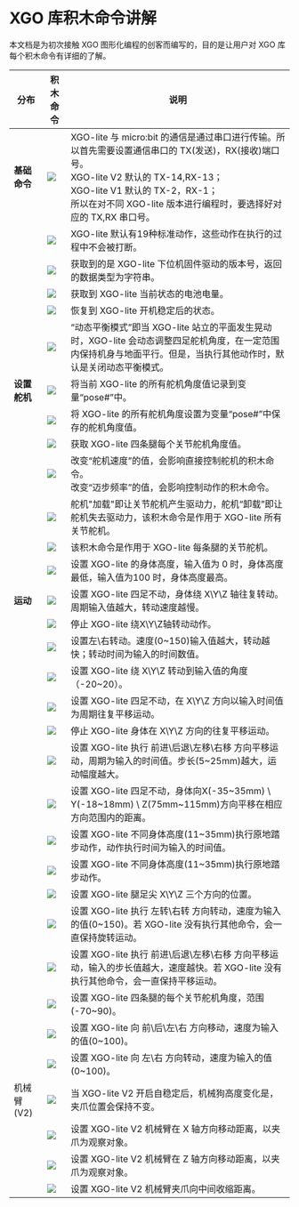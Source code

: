 ﻿---
sidebar_position: 5
sidebar_label: XGO 库积木命令讲解
---

# XGO 库积木命令讲解

本文档是为初次接触 XGO 图形化编程的创客而编写的，目的是让用户对 XGO 库每个积木命令有详细的了解。

| 分布         | 积木命令                                                | 说明                                                         |
| ------------ | ------------------------------------------------------- | ------------------------------------------------------------ |
| **基础命令** | ![](https://wiki-media-ef.oss-cn-hongkong.aliyuncs.com/docs/microbit/robot/xgo-robot-kit-v2/images/microbit-xgo-lite-v2-xgolibrary-2.png)  | XGO-lite 与 micro:bit 的通信是通过串口进行传输。所以首先需要设置通信串口的 TX(发送)，RX(接收)端口号。<br />XGO-lite V2 默认的 TX-14,RX-13；<br />XGO-lite V1 默认的 TX-2，RX-1；<br />所以在对不同 XGO-lite 版本进行编程时，要选择好对应的 TX,RX 串口号。 |
|              | ![](https://wiki-media-ef.oss-cn-hongkong.aliyuncs.com/docs/microbit/robot/xgo-robot-kit-v2/images/microbit-xgo-lite-v2-xgolibrary-1.png)  | XGO-lite 默认有19种标准动作，这些动作在执行的过程中不会被打断。 |
|              | ![](https://wiki-media-ef.oss-cn-hongkong.aliyuncs.com/docs/microbit/robot/xgo-robot-kit-v2/images/microbit-xgo-lite-v2-xgolibrary-3.png)  | 获取到的是 XGO-lite 下位机固件驱动的版本号，返回的数据类型为字符串。 |
|              | ![](https://wiki-media-ef.oss-cn-hongkong.aliyuncs.com/docs/microbit/robot/xgo-robot-kit-v2/images/microbit-xgo-lite-v2-xgolibrary-4.png)  | 获取到 XGO-lite 当前状态的电池电量。                         |
|              | ![](https://wiki-media-ef.oss-cn-hongkong.aliyuncs.com/docs/microbit/robot/xgo-robot-kit-v2/images/microbit-xgo-lite-v2-xgolibrary-5.png)  | 恢复到 XGO-lite 开机稳定后的状态。                           |
|              | ![](https://wiki-media-ef.oss-cn-hongkong.aliyuncs.com/docs/microbit/robot/xgo-robot-kit-v2/images/microbit-xgo-lite-v2-xgolibrary-6.png)  | “动态平衡模式”即当 XGO-lite 站立的平面发生晃动时，XGO-lite 会动态调整四足舵机角度，在一定范围内保持机身与地面平行。但是，当执行其他动作时，默认是关闭动态平衡模式。 |
| **设置舵机** | ![](https://wiki-media-ef.oss-cn-hongkong.aliyuncs.com/docs/microbit/robot/xgo-robot-kit-v2/images/microbit-xgo-lite-v2-xgolibrary-8.png)  | 将当前 XGO-lite 的所有舵机角度值记录到变量“pose#”中。        |
|              | ![](https://wiki-media-ef.oss-cn-hongkong.aliyuncs.com/docs/microbit/robot/xgo-robot-kit-v2/images/microbit-xgo-lite-v2-xgolibrary-11.png) | 将 XGO-lite 的所有舵机角度设置为变量“pose#”中保存的舵机角度值。 |
|              | ![](https://wiki-media-ef.oss-cn-hongkong.aliyuncs.com/docs/microbit/robot/xgo-robot-kit-v2/images/microbit-xgo-lite-v2-xgolibrary-9.png)  | 获取 XGO-lite 四条腿每个关节舵机角度值。                     |
|              | ![](https://wiki-media-ef.oss-cn-hongkong.aliyuncs.com/docs/microbit/robot/xgo-robot-kit-v2/images/microbit-xgo-lite-v2-xgolibrary-10.png) | 改变“舵机速度”的值，会影响直接控制舵机的积木命令。<br />改变“迈步频率”的值，会影响控制动作的积木命令。 |
|              | ![](https://wiki-media-ef.oss-cn-hongkong.aliyuncs.com/docs/microbit/robot/xgo-robot-kit-v2/images/microbit-xgo-lite-v2-xgolibrary-12.png) | 舵机"加载"即让关节舵机产生驱动力，舵机“卸载”即让舵机失去驱动力，该积木命令是作用于 XGO-lite 所有关节舵机。 |
|              | ![](https://wiki-media-ef.oss-cn-hongkong.aliyuncs.com/docs/microbit/robot/xgo-robot-kit-v2/images/microbit-xgo-lite-v2-xgolibrary-7.png)  | 该积木命令是作用于 XGO-lite 每条腿的关节舵机。               |
|              | ![](https://wiki-media-ef.oss-cn-hongkong.aliyuncs.com/docs/microbit/robot/xgo-robot-kit-v2/images/microbit-xgo-lite-v2-xgolibrary-13.png) | 设置 XGO-lite 的身体高度，输入值为 0 时，身体高度最低，输入值为100 时，身体高度最高。 |
| **运动**     | ![](https://wiki-media-ef.oss-cn-hongkong.aliyuncs.com/docs/microbit/robot/xgo-robot-kit-v2/images/microbit-xgo-lite-v2-xgolibrary-14.png) | 设置 XGO-lite 四足不动，身体绕 X\Y\Z 轴往复转动。周期输入值越大，转动速度越慢。 |
|              | ![](https://wiki-media-ef.oss-cn-hongkong.aliyuncs.com/docs/microbit/robot/xgo-robot-kit-v2/images/microbit-xgo-lite-v2-xgolibrary-15.png) | 停止 XGO-lite 绕X\Y\Z轴转动动作。                            |
|              | ![](https://wiki-media-ef.oss-cn-hongkong.aliyuncs.com/docs/microbit/robot/xgo-robot-kit-v2/images/microbit-xgo-lite-v2-xgolibrary-16.png) | 设置左\右转动。速度(0~150)输入值越大，转动越快；转动时间为输入的时间数值。 |
|              | ![](https://wiki-media-ef.oss-cn-hongkong.aliyuncs.com/docs/microbit/robot/xgo-robot-kit-v2/images/microbit-xgo-lite-v2-xgolibrary-17.png) | 设置 XGO-lite 绕 X\Y\Z 转动到输入值的角度（-20~20）。        |
|              | ![](https://wiki-media-ef.oss-cn-hongkong.aliyuncs.com/docs/microbit/robot/xgo-robot-kit-v2/images/microbit-xgo-lite-v2-xgolibrary-20.png) | 设置 XGO-lite 四足不动，在 X\Y\Z 方向以输入时间值为周期往复平移运动。 |
|              | ![](https://wiki-media-ef.oss-cn-hongkong.aliyuncs.com/docs/microbit/robot/xgo-robot-kit-v2/images/microbit-xgo-lite-v2-xgolibrary-18.png) | 停止 XGO-lite 身体在 X\Y\Z 方向的往复平移运动。              |
|              | ![](https://wiki-media-ef.oss-cn-hongkong.aliyuncs.com/docs/microbit/robot/xgo-robot-kit-v2/images/microbit-xgo-lite-v2-xgolibrary-19.png) | 设置 XGO-lite 执行 前进\后退\左移\右移 方向平移运动，周期为输入的时间值。步长(5~25mm)越大，运动幅度越大。 |
|              | ![](https://wiki-media-ef.oss-cn-hongkong.aliyuncs.com/docs/microbit/robot/xgo-robot-kit-v2/images/microbit-xgo-lite-v2-xgolibrary-21.png) | 设置 XGO-lite 四足不动，身体向X(-35~35mm) \ Y(-18~18mm) \ Z(75mm~115mm)方向平移在相应方向范围内的距离。 |
|              | ![](https://wiki-media-ef.oss-cn-hongkong.aliyuncs.com/docs/microbit/robot/xgo-robot-kit-v2/images/microbit-xgo-lite-v2-xgolibrary-33.png) | 设置 XGO-lite 不同身体高度(11~35mm)执行原地踏步动作，动作执行时间为输入的时间值。 |
|              | ![](https://wiki-media-ef.oss-cn-hongkong.aliyuncs.com/docs/microbit/robot/xgo-robot-kit-v2/images/microbit-xgo-lite-v2-xgolibrary-22.png) | 设置 XGO-lite 不同身体高度(11~35mm)执行原地踏步动作。        |
|              | ![](https://wiki-media-ef.oss-cn-hongkong.aliyuncs.com/docs/microbit/robot/xgo-robot-kit-v2/images/microbit-xgo-lite-v2-xgolibrary-23.png) | 设置 XGO-lite 腿足尖 X\Y\Z 三个方向的位置。                  |
|              | ![](https://wiki-media-ef.oss-cn-hongkong.aliyuncs.com/docs/microbit/robot/xgo-robot-kit-v2/images/microbit-xgo-lite-v2-xgolibrary-24.png) | 设置 XGO-lite 执行 左转\右转 方向转动，速度为输入的值(0~150)。若 XGO-lite 没有执行其他命令，会一直保持旋转运动。 |
|              | ![](https://wiki-media-ef.oss-cn-hongkong.aliyuncs.com/docs/microbit/robot/xgo-robot-kit-v2/images/microbit-xgo-lite-v2-xgolibrary-25.png) | 设置 XGO-lite 执行 前进\后退\左移\右移 方向平移运动，输入的步长值越大，速度越快。若 XGO-lite 没有执行其他命令，会一直保持平移运动。 |
|              | ![](https://wiki-media-ef.oss-cn-hongkong.aliyuncs.com/docs/microbit/robot/xgo-robot-kit-v2/images/microbit-xgo-lite-v2-xgolibrary-26.png) | 设置 XGO-lite 四条腿的每个关节舵机角度，范围(-70~90)。       |
|              | ![](https://wiki-media-ef.oss-cn-hongkong.aliyuncs.com/docs/microbit/robot/xgo-robot-kit-v2/images/microbit-xgo-lite-v2-xgolibrary-27.png) | 设置 XGO-lite 向 前\后\左\右 方向移动，速度为输入的值(0~100)。 |
|              | ![](https://wiki-media-ef.oss-cn-hongkong.aliyuncs.com/docs/microbit/robot/xgo-robot-kit-v2/images/microbit-xgo-lite-v2-xgolibrary-28.png) | 设置 XGO-lite 向 左\右 方向转动，速度为输入的值(0~100)。     |
| 机械臂(V2)   | ![](https://wiki-media-ef.oss-cn-hongkong.aliyuncs.com/docs/microbit/robot/xgo-robot-kit-v2/images/microbit-xgo-lite-v2-xgolibrary-29.png) | 当 XGO-lite V2 开启自稳定后，机械狗高度变化是，夹爪位置会保持不变。 |
|              | ![](https://wiki-media-ef.oss-cn-hongkong.aliyuncs.com/docs/microbit/robot/xgo-robot-kit-v2/images/microbit-xgo-lite-v2-xgolibrary-30.png) | 设置 XGO-lite V2 机械臂在 X 轴方向移动距离，以夹爪为观察对象。 |
|              | ![](https://wiki-media-ef.oss-cn-hongkong.aliyuncs.com/docs/microbit/robot/xgo-robot-kit-v2/images/microbit-xgo-lite-v2-xgolibrary-31.png) | 设置 XGO-lite V2 机械臂在 Z 轴方向移动距离，以夹爪为观察对象。 |
|              | ![](https://wiki-media-ef.oss-cn-hongkong.aliyuncs.com/docs/microbit/robot/xgo-robot-kit-v2/images/microbit-xgo-lite-v2-xgolibrary-32.png) | 设置 XGO-lite V2 机械臂夹爪向中间收缩距离。                  |
